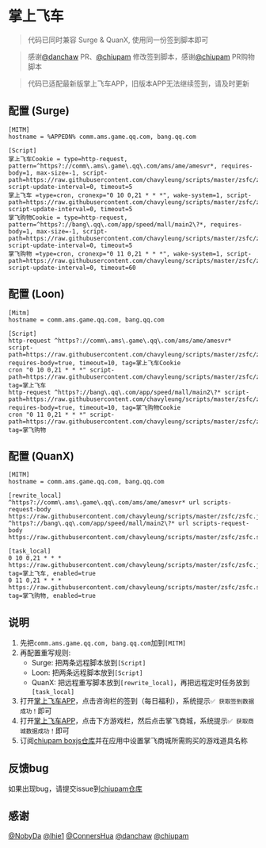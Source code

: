# 掌上飞车

> 代码已同时兼容 Surge & QuanX, 使用同一份签到脚本即可

> 感谢[@danchaw](https://github.com/danchaw) PR、[@chiupam](https://github.com/chiupam) 修改签到脚本，感谢[@chiupam](https://github.com/chiupam) PR购物脚本

> 代码已适配最新版掌上飞车APP，旧版本APP无法继续签到，请及时更新

## 配置 (Surge)
```properties
[MITM]
hostname = %APPEDN% comm.ams.game.qq.com, bang.qq.com

[Script]
掌上飞车Cookie = type=http-request, pattern=^https?://comm\.ams\.game\.qq\.com/ams/ame/amesvr*, requires-body=1, max-size=-1, script-path=https://raw.githubusercontent.com/chavyleung/scripts/master/zsfc/zsfc.js, script-update-interval=0, timeout=5
掌上飞车 =type=cron, cronexp="0 10 0,21 * * *", wake-system=1, script-path=https://raw.githubusercontent.com/chavyleung/scripts/master/zsfc/zsfc.js, script-update-interval=0, timeout=5
掌飞购物Cookie = type=http-request, pattern=^https?://bang\.qq\.com/app/speed/mall/main2\?*, requires-body=1, max-size=-1, script-path=https://raw.githubusercontent.com/chavyleung/scripts/master/zsfc/zsfc.shop.js, script-update-interval=0, timeout=5
掌飞购物 =type=cron, cronexp="0 11 0,21 * * *", wake-system=1, script-path=https://raw.githubusercontent.com/chavyleung/scripts/master/zsfc/zsfc.shop.js, script-update-interval=0, timeout=60
```

## 配置 (Loon)
```properties
[Mitm]
hostname = comm.ams.game.qq.com, bang.qq.com

[Script]
http-request ^https?://comm\.ams\.game\.qq\.com/ams/ame/amesvr* script-path=https://raw.githubusercontent.com/chavyleung/scripts/master/zsfc/zsfc.js, requires-body=true, timeout=10, tag=掌上飞车Cookie
cron "0 10 0,21 * * *" script-path=https://raw.githubusercontent.com/chavyleung/scripts/master/zsfc/zsfc.js, tag=掌上飞车
http-request ^https?://bang\.qq\.com/app/speed/mall/main2\?* script-path=https://raw.githubusercontent.com/chavyleung/scripts/master/zsfc/zsfc.shop.js, requires-body=true, timeout=10, tag=掌飞购物Cookie
cron "0 11 0,21 * * *" script-path=https://raw.githubusercontent.com/chavyleung/scripts/master/zsfc/zsfc.shop.js, tag=掌飞购物
```

## 配置 (QuanX)
```properties
[MITM]
hostname = comm.ams.game.qq.com, bang.qq.com

[rewrite_local]
^https?://comm\.ams\.game\.qq\.com/ams/ame/amesvr* url scripts-request-body https://raw.githubusercontent.com/chavyleung/scripts/master/zsfc/zsfc.js
^https?://bang\.qq\.com/app/speed/mall/main2\?* url scripts-request-body https://raw.githubusercontent.com/chavyleung/scripts/master/zsfc/zsfc.shop.js

[task_local]
0 10 0,21 * * * https://raw.githubusercontent.com/chavyleung/scripts/master/zsfc/zsfc.js, tag=掌上飞车, enabled=true
0 11 0,21 * * * https://raw.githubusercontent.com/chavyleung/scripts/master/zsfc/zsfc.shop.js, tag=掌飞购物, enabled=true
```

## 说明

1. 先把`comm.ams.game.qq.com, bang.qq.com`加到`[MITM]`
2. 再配置重写规则:
   - Surge: 把两条远程脚本放到`[Script]`
   - Loon: 把两条远程脚本放到`[Script]`
   - QuanX: 把远程重写脚本放到`[rewrite_local]`，再把远程定时任务放到`[task_local]`
3. 打开[掌上飞车APP](https://apps.apple.com/cn/app/%E6%8E%8C%E4%B8%8A%E9%A3%9E%E8%BD%A6/id1116903233)，点击咨询栏的签到（每日福利），系统提示`✅ 获取签到数据成功！`即可
4. 打开[掌上飞车APP](https://apps.apple.com/cn/app/%E6%8E%8C%E4%B8%8A%E9%A3%9E%E8%BD%A6/id1116903233)，点击下方游戏栏，然后点击掌飞商城，系统提示`✅ 获取商城数据成功！`即可
5. 订阅[chiupam boxjs仓库](https://raw.githubusercontent.com/chiupam/surge/main/boxjs/chiupam.boxjs.json)并在应用中设置掌飞商城所需购买的游戏道具名称

## 反馈bug
如果出现bug，请提交issue到[chiupam仓库](https://github.com/chiupam/surge/issues/new)

## 感谢
[@NobyDa](https://github.com/NobyDa)
[@lhie1](https://github.com/lhie1)
[@ConnersHua](https://github.com/ConnersHua)
[@danchaw](https://github.com/danchaw)
[@chiupam](https://github.com/chiupam)

